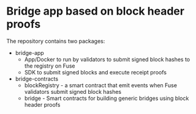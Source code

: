 # Bridge app based on block header proofs

The repository contains two packages:

- bridge-app
  - App/Docker to run by validators to submit signed block hashes to the registry on Fuse
  - SDK to submit signed blocks and execute receipt proofs
- bridge-contracts
  - blockRegistry - a smart contract that emit events when Fuse validators submit signed block hashes
  - bridge - Smart contracts for building generic bridges using block header proofs

